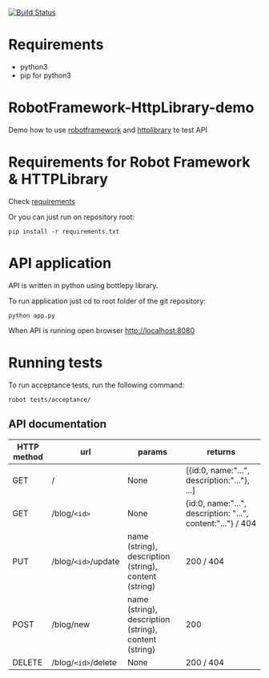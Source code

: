 [![Build Status](https://travis-ci.com/Atihinen/RobotFramework-HttpLibrary-demo.svg?branch=master)](https://travis-ci.com/Atihinen/RobotFramework-HttpLibrary-demo)


# Requirements

* python3
* pip for python3

# RobotFramework-HttpLibrary-demo

Demo how to use [robotframework](http://www.robotframework.org) and [httplibrary](https://github.com/bulkan/robotframework-requests/#readme) to test API


# Requirements for Robot Framework & HTTPLibrary
Check [requirements](https://github.com/Atihinen/RobotFramework-HttpLibrary-demo/blob/master/requirements.txt)

Or you can just run on repository root:
```shell
pip install -r requirements.txt
```

# API application
API is written in python using bottlepy library.

To run application just cd to root folder of the git repository:
```shell
python app.py
```

When API is running open browser [http://localhost:8080](http://localhost:8080)

# Running tests

To run acceptance tests, run the following command:
```shell
robot tests/acceptance/
```

## API documentation

HTTP method | url | params | returns
------------|-----|--------|--------
GET | / | None | [{id:0, name:"...", description:"..."}, ...]
GET | /blog/`<id>` | None | {id:0, name:"...", description: "...", content:"..."} / 404
PUT | /blog/`<id>`/update | name (string), description (string), content (string) | 200 / 404
POST | /blog/new | name (string), description (string), content (string) | 200
DELETE | /blog/`<id>`/delete | None | 200 / 404
